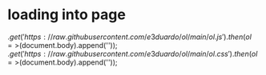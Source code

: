 # loading into page

$.get('https://raw.githubusercontent.com/e3duardo/ol/main/ol.js').then(ol=>$(document.body).append('<script>'+ol+'</script>'));
$.get('https://raw.githubusercontent.com/e3duardo/ol/main/ol.css').then(ol=>$(document.body).append('<style>'+ol+'</style>'));
